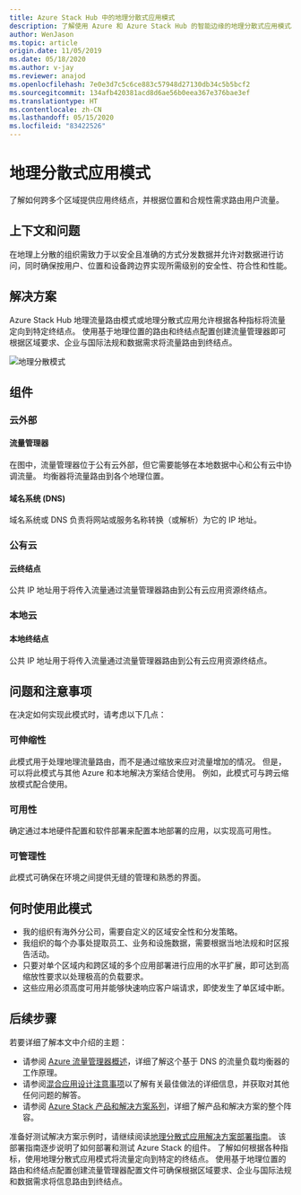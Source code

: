 ```yaml
---
title: Azure Stack Hub 中的地理分散式应用模式
description: 了解使用 Azure 和 Azure Stack Hub 的智能边缘的地理分散式应用模式。
author: WenJason
ms.topic: article
origin.date: 11/05/2019
ms.date: 05/18/2020
ms.author: v-jay
ms.reviewer: anajod
ms.openlocfilehash: 7e0e3d7c5c6ce883c57948d27130db34c5b5bcf2
ms.sourcegitcommit: 134afb420381acd8d6ae56b0eea367e376bae3ef
ms.translationtype: HT
ms.contentlocale: zh-CN
ms.lasthandoff: 05/15/2020
ms.locfileid: "83422526"
---
```

# <a name="geo-distributed-app-pattern"></a>地理分散式应用模式

了解如何跨多个区域提供应用终结点，并根据位置和合规性需求路由用户流量。

## <a name="context-and-problem"></a>上下文和问题

在地理上分散的组织需致力于以安全且准确的方式分发数据并允许对数据进行访问，同时确保按用户、位置和设备跨边界实现所需级别的安全性、符合性和性能。

## <a name="solution"></a>解决方案

Azure Stack Hub 地理流量路由模式或地理分散式应用允许根据各种指标将流量定向到特定终结点。 使用基于地理位置的路由和终结点配置创建流量管理器即可根据区域要求、企业与国际法规和数据需求将流量路由到终结点。

![地理分散模式](media/pattern-geo-distributed/geo-distribution.png)

## <a name="components"></a>组件

### <a name="outside-the-cloud"></a>云外部

#### <a name="traffic-manager"></a>流量管理器

在图中，流量管理器位于公有云外部，但它需要能够在本地数据中心和公有云中协调流量。 均衡器将流量路由到各个地理位置。

#### <a name="domain-name-system-dns"></a>域名系统 (DNS)

域名系统或 DNS 负责将网站或服务名称转换（或解析）为它的 IP 地址。

### <a name="public-cloud"></a>公有云

#### <a name="cloud-endpoint"></a>云终结点

公共 IP 地址用于将传入流量通过流量管理器路由到公有云应用资源终结点。  

### <a name="local-clouds"></a>本地云

#### <a name="local-endpoint"></a>本地终结点

公共 IP 地址用于将传入流量通过流量管理器路由到公有云应用资源终结点。

## <a name="issues-and-considerations"></a>问题和注意事项

在决定如何实现此模式时，请考虑以下几点：

### <a name="scalability"></a>可伸缩性

此模式用于处理地理流量路由，而不是通过缩放来应对流量增加的情况。 但是，可以将此模式与其他 Azure 和本地解决方案结合使用。 例如，此模式可与跨云缩放模式配合使用。

### <a name="availability"></a>可用性

确定通过本地硬件配置和软件部署来配置本地部署的应用，以实现高可用性。

### <a name="manageability"></a>可管理性

此模式可确保在环境之间提供无缝的管理和熟悉的界面。

## <a name="when-to-use-this-pattern"></a>何时使用此模式

- 我的组织有海外分公司，需要自定义的区域安全性和分发策略。
- 我组织的每个办事处提取员工、业务和设施数据，需要根据当地法规和时区报告活动。
- 只要对单个区域内和跨区域的多个应用部署进行应用的水平扩展，即可达到高缩放性要求以处理极高的负载要求。
- 这些应用必须高度可用并能够快速响应客户端请求，即使发生了单区域中断。

## <a name="next-steps"></a>后续步骤

若要详细了解本文中介绍的主题：

- 请参阅 [Azure 流量管理器概述](/traffic-manager/traffic-manager-overview)，详细了解这个基于 DNS 的流量负载均衡器的工作原理。
- 请参阅[混合应用设计注意事项](overview-app-design-considerations.md)以了解有关最佳做法的详细信息，并获取对其他任何问题的解答。
- 请参阅 [Azure Stack 产品和解决方案系列](/azure-stack)，详细了解产品和解决方案的整个阵容。

准备好测试解决方案示例时，请继续阅读[地理分散式应用解决方案部署指南](solution-deployment-guide-geo-distributed.md)。 该部署指南逐步说明了如何部署和测试 Azure Stack 的组件。 了解如何根据各种指标，使用地理分散式应用模式将流量定向到特定的终结点。 使用基于地理位置的路由和终结点配置创建流量管理器配置文件可确保根据区域要求、企业与国际法规和数据需求将信息路由到终结点。